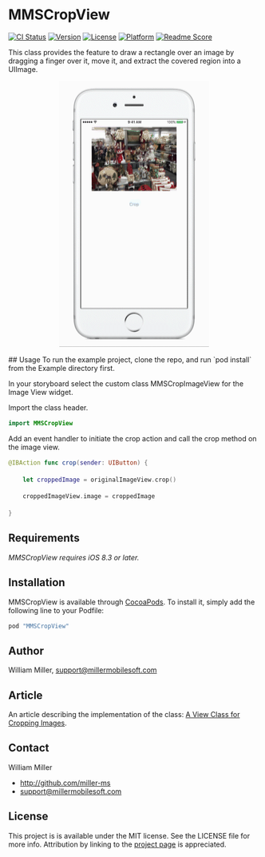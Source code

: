 # MMSCropView

[![CI Status](http://img.shields.io/travis/miller-ms/MMSCropView.svg?style=flat)](https://travis-ci.org/miller-ms/MMSCropView)
[![Version](https://img.shields.io/cocoapods/v/MMSCropView.svg?style=flat)](http://cocoapods.org/pods/MMSCropView)
[![License](https://img.shields.io/cocoapods/l/MMSCropView.svg?style=flat)](http://cocoapods.org/pods/MMSCropView)
[![Platform](https://img.shields.io/cocoapods/p/MMSCropView.svg?style=flat)](http://cocoapods.org/pods/MMSCropView)
[![Readme Score](http://readme-score-api.herokuapp.com/score.svg?url=miller-ms/MMSCropView)](http://clayallsopp.github.io/readme-score?url=miller-ms/MMSCropView)

This class provides the feature to draw a rectangle over an image by dragging a finger over it, move it, and extract the covered region into a UIImage.
<p align="center">
<img src="screenshot.gif" alt="Example">
</p>
## Usage
To run the example project, clone the repo, and run `pod install` from the Example directory first.

In your storyboard select the custom class MMSCropImageView for the Image View widget.

Import the class header.
``` swift
import MMSCropView
```

Add an event handler to initiate the crop action and call the crop method on the image view.

``` swift
@IBAction func crop(sender: UIButton) {

    let croppedImage = originalImageView.crop()

    croppedImageView.image = croppedImage

}
```

## Requirements

*MMSCropView requires iOS 8.3 or later.*

## Installation

MMSCropView is available through [CocoaPods](http://cocoapods.org). To install
it, simply add the following line to your Podfile:

```ruby
pod "MMSCropView"
```

## Author

William Miller, support@millermobilesoft.com

## Article

An article describing the implementation of the class:  [A View Class for Cropping Images](http://www.codeproject.com/Articles/1066191/A-View-Class-for-Cropping-Images).

## Contact

William Miller

- http://github.com/miller-ms
- support@millermobilesoft.com

## License

This project is is available under the MIT license. See the LICENSE file for more info. Attribution by linking to the [project page](https://github.com/miller-ms/MMSCropView) is appreciated.